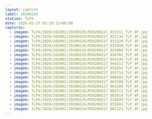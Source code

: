 ```yaml
---
layout: capture
label: 20200226
station: TLP4
date: 2020-02-27 02:19:11+00:00
capturas:
  - imagem: TLP4/2020/202002/20200226/M20200227_021911_TLP_4P.jpg
  - imagem: TLP4/2020/202002/20200226/M20200227_022134_TLP_4P.jpg
  - imagem: TLP4/2020/202002/20200226/M20200227_031320_TLP_4P.jpg
  - imagem: TLP4/2020/202002/20200226/M20200227_032949_TLP_4P.jpg
  - imagem: TLP4/2020/202002/20200226/M20200227_033809_TLP_4P.jpg
  - imagem: TLP4/2020/202002/20200226/M20200227_034702_TLP_4P.jpg
  - imagem: TLP4/2020/202002/20200226/M20200227_041544_TLP_4P.jpg
  - imagem: TLP4/2020/202002/20200226/M20200227_044313_TLP_4P.jpg
  - imagem: TLP4/2020/202002/20200226/M20200227_055054_TLP_4P.jpg
  - imagem: TLP4/2020/202002/20200226/M20200227_055719_TLP_4P.jpg
  - imagem: TLP4/2020/202002/20200226/M20200227_060103_TLP_4P.jpg
  - imagem: TLP4/2020/202002/20200226/M20200227_062508_TLP_4P.jpg
  - imagem: TLP4/2020/202002/20200226/M20200227_064109_TLP_4P.jpg
  - imagem: TLP4/2020/202002/20200226/M20200227_064711_TLP_4P.jpg
  - imagem: TLP4/2020/202002/20200226/M20200227_065914_TLP_4P.jpg
  - imagem: TLP4/2020/202002/20200226/M20200227_074029_TLP_4P.jpg
  - imagem: TLP4/2020/202002/20200226/M20200227_075843_TLP_4P.jpg
  - imagem: TLP4/2020/202002/20200226/M20200227_081123_TLP_4P.jpg
---
```

